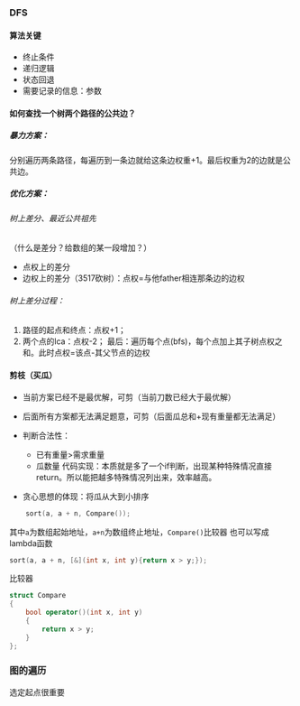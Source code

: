 ### DFS
#### 算法关键
- 终止条件
- 递归逻辑
- 状态回退
- 需要记录的信息：参数

 #### 如何查找一个树两个路径的公共边？
 ##### 暴力方案：
 分别遍历两条路径，每遍历到一条边就给这条边权重+1。最后权重为2的边就是公共边。
##### 优化方案：
###### 树上差分、最近公共祖先
 （什么是差分？给数组的某一段增加？）
- 点权上的差分
- 边权上的差分（3517砍树）：点权=与他father相连那条边的边权
###### 树上差分过程：
  1. 路径的起点和终点：点权+1；
  2. 两个点的lca：点权-2；
最后：遍历每个点(bfs)，每个点加上其子树点权之和。此时点权=该点-其父节点的边权
#### 剪枝（买瓜）
- 当前方案已经不是最优解，可剪（当前刀数已经大于最优解）
- 后面所有方案都无法满足题意，可剪（后面瓜总和+现有重量都无法满足）
- 判断合法性：
  - 已有重量>需求重量
  - 瓜数量
代码实现：本质就是多了一个if判断，出现某种特殊情况直接return。所以能把越多特殊情况列出来，效率越高。

- 贪心思想的体现：将瓜从大到小排序 

```C++
    sort(a, a + n, Compare());
```
其中`a`为数组起始地址，`a+n`为数组终止地址，`Compare()`比较器
也可以写成lambda函数
```C++
sort(a, a + n, [&](int x, int y){return x > y;});
```
   
 比较器
```C++
struct Compare
{
    bool operator()(int x, int y)
    {
        return x > y;
    }
};
```
### 图的遍历
选定起点很重要

